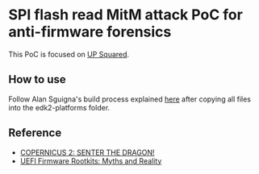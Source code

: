 # SPI flash read MitM attack PoC for anti-firmware forensics

This PoC is focused on [UP Squared](https://up-board.org/upsquared/specifications/).

## How to use

Follow Alan Sguigna's build process explained [here](https://www.asset-intertech.com/resources/blog/2020/06/the-up-squared-chronicles-episode-2-building-the-uefi-image/) after copying all files into the edk2-platforms folder.

## Reference

- [COPERNICUS 2: SENTER THE DRAGON!](https://www.mitre.org/publications/technical-papers/copernicus-2-senter-the-dragon)
- [UEFI Firmware Rootkits: Myths and Reality](https://www.blackhat.com/docs/asia-17/materials/asia-17-Matrosov-The-UEFI-Firmware-Rootkits-Myths-And-Reality.pdf)

